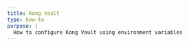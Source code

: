 ```yaml
---
title: Kong Vault
type: how-to
purpose: |
  How to configure Kong Vault using environment variables
---
```

